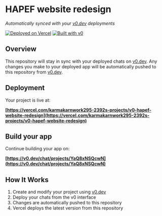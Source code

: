 # HAPEF website redesign

*Automatically synced with your [v0.dev](https://v0.dev) deployments*

[![Deployed on Vercel](https://img.shields.io/badge/Deployed%20on-Vercel-black?style=for-the-badge&logo=vercel)](https://vercel.com/karmakarnwork295-2392s-projects/v0-hapef-website-redesign)
[![Built with v0](https://img.shields.io/badge/Built%20with-v0.dev-black?style=for-the-badge)](https://v0.dev/chat/projects/YaQ8xNSQcwN)

## Overview

This repository will stay in sync with your deployed chats on [v0.dev](https://v0.dev).
Any changes you make to your deployed app will be automatically pushed to this repository from [v0.dev](https://v0.dev).

## Deployment

Your project is live at:

**[https://vercel.com/karmakarnwork295-2392s-projects/v0-hapef-website-redesign](https://vercel.com/karmakarnwork295-2392s-projects/v0-hapef-website-redesign)**

## Build your app

Continue building your app on:

**[https://v0.dev/chat/projects/YaQ8xNSQcwN](https://v0.dev/chat/projects/YaQ8xNSQcwN)**

## How It Works

1. Create and modify your project using [v0.dev](https://v0.dev)
2. Deploy your chats from the v0 interface
3. Changes are automatically pushed to this repository
4. Vercel deploys the latest version from this repository
